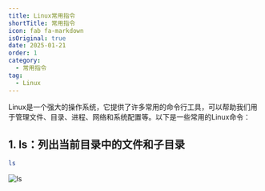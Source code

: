 ```yaml
---
title: Linux常用指令
shortTitle: 常用指令
icon: fab fa-markdown
isOriginal: true
date: 2025-01-21
order: 1
category:
  - 常用指令
tag:
  - Linux
---
```


Linux是一个强大的操作系统，它提供了许多常用的命令行工具，可以帮助我们用于管理文件、目录、进程、网络和系统配置等。以下是一些常用的Linux命令：

## 1. ls：列出当前目录中的文件和子目录

```bash
ls
```

<img alt="ls" src="https://i-blog.csdnimg.cn/blog_migrate/dee2f6696bbde456168a66e0fb4bcba3.png">